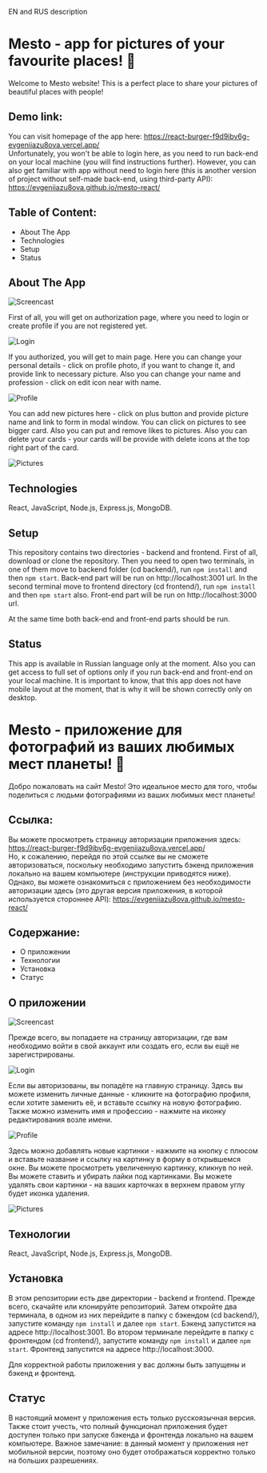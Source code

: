 EN and RUS description

# Mesto - app for pictures of your favourite places! :mount_fuji:  

Welcome to Mesto website! This is a perfect place to share your pictures of beautiful places with people!  

## Demo link:  

You can visit homepage of the app here: https://react-burger-f9d9ibv6g-evgeniiazu8ova.vercel.app/  
Unfortunately, you won't be able to login here, as you need to run back-end on your local machine (you will find instructions further). However, you can also get familiar with app without need to login here (this is another version of project without self-made back-end, using third-party API): https://evgeniiazu8ova.github.io/mesto-react/  

## Table of Content:  

* About The App   
* Technologies  
* Setup  
* Status  

## About The App  

![Screencast](./screenshots/screencast-mesto.gif "Screencast")  

First of all, you will get on authorization page, where you need to login or create profile if you are not registered yet.  

![Login](./screenshots/login.JPG "Login")  

If you authorized, you will get to main page. Here you can change your personal details - click on profile photo, if you want to change it, and provide link to necessary picture. Also you can change your name and profession - click on edit icon near with name.  

![Profile](./screenshots/profile.JPG "Profile")  

You can add new pictures here - click on plus button and provide picture name and link to form in modal window. You can click on pictures to see bigger card. Also you can put and remove likes to pictures. Also you can delete your cards - your cards will be provide with delete icons at the top right part of the card.  

![Pictures](./screenshots/pictures.JPG "Pictures")  

## Technologies  

React, JavaScript, Node.js, Express.js, MongoDB.  

## Setup  

This repository contains two directories - backend and frontend. First of all, download or clone the repository. Then you need to open two terminals, in one of them move to backend folder (cd backend/), run ```npm install``` and then ```npm start```. Back-end part will be run on http://localhost:3001 url. In the second terminal move to frontend directory (cd frontend/), run ```npm install``` and then ```npm start``` also. Front-end part will be run on http://localhost:3000 url. 

At the same time both back-end and front-end parts should be run.  

## Status  

This app is available in Russian language only at the moment. Also you can get access to full set of options only if you run back-end and front-end on your local machine. It is important to know, that this app does not have mobile layout at the moment, that is why it will be shown correctly only on desktop.  


# Mesto - приложение для фотографий из ваших любимых мест планеты! :mount_fuji:  

Добро пожаловать на сайт Mesto! Это идеальное место для того, чтобы поделиться с людьми фотографиями из ваших любимых мест планеты!  

## Ссылка:  

Вы можете просмотреть страницу авторизации приложения здесь: https://react-burger-f9d9ibv6g-evgeniiazu8ova.vercel.app/  
Но, к сожалению, перейдя по этой ссылке вы не сможете авторизоваться, поскольку необходимо запустить бэкенд приложения локально на вашем компьютере (инструкции приводятся ниже). Однако, вы можете ознакомиться с приложением без необходимости авторизации здесь (это другая версия приложения, в которой используется стороннее API): https://evgeniiazu8ova.github.io/mesto-react/  

## Содержание:  

* О приложении   
* Технологии  
* Установка  
* Статус  

## О приложении  

![Screencast](./screenshots/screencast-mesto.gif "Screencast")  

Прежде всего, вы попадаете на страницу авторизации, где вам необходимо войти в свой аккаунт или создать его, если вы ещё не зарегистрированы.  

![Login](./screenshots/login.JPG "Login")  

Если вы авторизованы, вы попадёте на главную страницу. Здесь вы можете изменить личные данные - кликните на фотографию профиля, если хотите заменить её, и вставьте ссылку на новую фотографию. Также можно изменить имя и профессию - нажмите на иконку редактирования возле имени.  

![Profile](./screenshots/profile.JPG "Profile")  

Здесь можно добавлять новые картинки - нажмите на кнопку с плюсом и вставьте название и ссылку на картинку в форму в открывшемся окне. Вы можете просмотреть увеличенную картинку, кликнув по ней. Вы можете ставить и убирать лайки под картинками. Вы можете удалять свои картинки - на ваших карточках в верхнем правом углу будет иконка удаления.  

![Pictures](./screenshots/pictures.JPG "Pictures")  

## Технологии  

React, JavaScript, Node.js, Express.js, MongoDB.  

## Установка  

В этом репозитории есть две директории - backend и frontend. Прежде всего, скачайте или клонируйте репозиторий. Затем откройте два терминала, в одном из них перейдите в папку с бэкендом (cd backend/), запустите команду ```npm install``` и далее ```npm start```. Бэкенд запустится на адресе http://localhost:3001. Во втором терминале перейдите в папку с фронтендом (cd frontend/), запустите команду ```npm install``` и далее ```npm start```. Фронтенд запустится на адресе http://localhost:3000. 

Для корректной работы приложения у вас должны быть запущены и бэкенд и фронтенд.    

## Статус  

В настоящий момент у приложения есть только русскоязычная версия. Также стоит учесть, что полный функционал приложения будет доступен только при запуске бэкенда и фронтенда локально на вашем компьютере. Важное замечание: в данный момент у приложения нет мобильной версии, поэтому оно будет отображаться корректно только на больших разрешениях.


